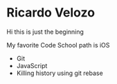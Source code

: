 Ricardo Velozo
==============
Hi this is just the beginning

My favorite Code School path is iOS

* Git
* JavaScript
* Killing history using git rebase

